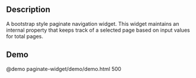 <!--

@module {can.Component} paginate-widget <paginate-widget />
@parent spectre-canjs.components

-->

## Description

A bootstrap style paginate navigation widget. This widget maintains an internal property that keeps track of a selected page based on input values for total pages.

## Demo

@demo paginate-widget/demo/demo.html 500
